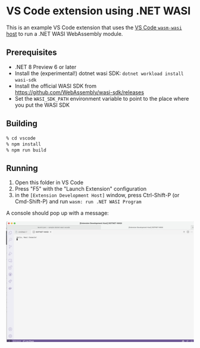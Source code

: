 # VS Code extension using .NET WASI

This is an example VS Code extension that uses the [VS Code `wasm-wasi` host](https://code.visualstudio.com/blogs/2023/06/05/vscode-wasm-wasi) to run a .NET WASI WebAssembly module.

## Prerequisites

* .NET 8 Preview 6 or later
* Install the (experimental!) dotnet wasi SDK: `dotnet workload install wasi-sdk`
* Install the official WASI SDK from <https://github.com/WebAssembly/wasi-sdk/releases>
* Set the `WASI_SDK_PATH` environment variable to point to the place where you put the WASI SDK

## Building

```console
% cd vscode
% npm install
% npm run build
```

## Running

1. Open this folder in VS Code
2. Press "F5" with the "Launch Extension" configuration
3. in the `[Extension Development Host]` window, press Ctrl-Shift-P (or Cmd-Shift-P) and run `wasm: run .NET WASI Program`

A console should pop up with a message:

![screenshot Hello, Wasi Console](assets/HelloWasiConsole.png)
